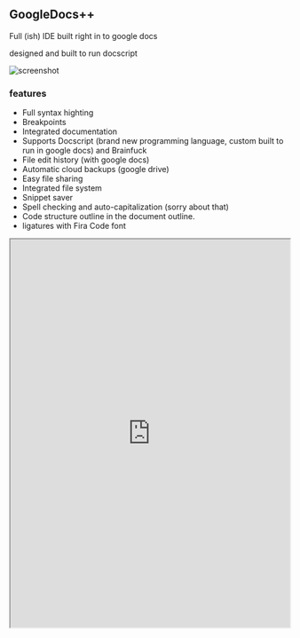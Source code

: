 ## GoogleDocs++
Full (ish) IDE built right in to google docs

designed and built to run docscript

<!-- META A full IDE made in a google doc. META -->
<!-- STAR ICON -->

![screenshot](https://ollielynas.github.io/md_files/portfolio/esolangs/Screenshot%202023-09-13%20194709.png)


### features
 - Full syntax highting
 - Breakpoints
 - Integrated documentation
 - Supports Docscript (brand new programming language, custom built to run in google docs) and Brainfuck
 - File edit history (with google docs)
 - Automatic cloud backups (google drive)
 - Easy file sharing
 - Integrated file system
 - Snippet saver
 - Spell checking and auto-capitalization (sorry about that)
 - Code structure outline in the document outline. 
 - ligatures with Fira Code font 

<iframe src="https://docs.google.com/document/d/e/2PACX-1vSV7saPBxNrxc5NfddK_Uxa4v9kuFU9Qn5a5p8FUDIQNL_5Boi1hMN9Hj1WXcIphCMXhZXhUAq98K38/pub?embedded=true" width= "100%" height="700px"></iframe>
<!-- LAST EDITED 1700451706 LAST EDITED-->